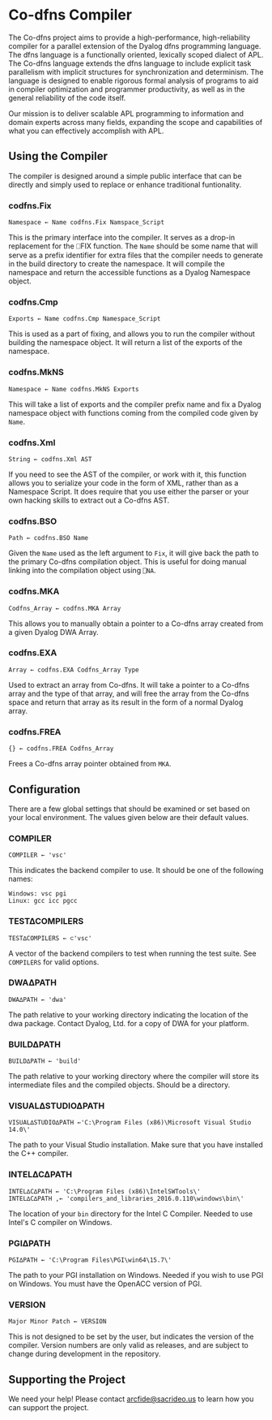 # Co-dfns Compiler

The Co-dfns project aims to provide a high-performance, high-reliability
compiler for a parallel extension of the Dyalog dfns programming language.
The dfns language is a functionally oriented, lexically scoped dialect of
APL. The Co-dfns language extends the dfns language to include explicit task
parallelism with implicit structures for synchronization and determinism. The
language is designed to enable rigorous formal analysis of programs to aid
in compiler optimization and programmer productivity, as well as in the
general reliability of the code itself.

Our mission is to deliver scalable APL programming to information and domain
experts across many fields, expanding the scope and capabilities of what
you can effectively accomplish with APL.

## Using the Compiler

The compiler is designed around a simple public interface that can be 
directly and simply used to replace or enhance traditional funtionality. 

### codfns.Fix

    Namespace ← Name codfns.Fix Namspace_Script

This is the primary interface into the compiler. It serves as a drop-in 
replacement for the ⎕FIX function. The `Name` should be some name that 
will serve as a prefix identifier for extra files that the compiler 
needs to generate in the build directory to create the namespace. It 
will compile the namespace and return the accessible functions as a 
Dyalog Namespace object.

### codfns.Cmp

    Exports ← Name codfns.Cmp Namespace_Script

This is used as a part of fixing, and allows you to run the compiler without 
building the namespace object. It will return a list of the exports of 
the namespace.

### codfns.MkNS

    Namespace ← Name codfns.MkNS Exports

This will take a list of exports and the compiler prefix name and fix a 
Dyalog namespace object with functions coming from the compiled code given 
by `Name`. 

### codfns.Xml

    String ← codfns.Xml AST

If you need to see the AST of the compiler, or work with it, this function 
allows you to serialize your code in the form of XML, rather than as a 
Namespace Script. It does require that you use either the parser or 
your own hacking skills to extract out a Co-dfns AST. 

### codfns.BSO

    Path ← codfns.BSO Name

Given the `Name` used as the left argument to `Fix`, it will give back the 
path to the primary Co-dfns compilation object. This is useful for doing 
manual linking into the compilation object using `⎕NA`.

### codfns.MKA

    Codfns_Array ← codfns.MKA Array

This allows you to manually obtain a pointer to a Co-dfns array created from 
a given Dyalog DWA Array. 

### codfns.EXA

    Array ← codfns.EXA Codfns_Array Type

Used to extract an array from Co-dfns. It will take a pointer to a Co-dfns 
array and the type of that array, and will free the array from the Co-dfns 
space and return that array as its result in the form of a normal Dyalog 
array.

### codfns.FREA

    {} ← codfns.FREA Codfns_Array

Frees a Co-dfns array pointer obtained from `MKA`. 

## Configuration

There are a few global settings that should be examined or set based on your 
local environment. The values given below are their default values.

### COMPILER

    COMPILER ← 'vsc'

This indicates the backend compiler to use. It should be one of the following 
names:

    Windows: vsc pgi
    Linux: gcc icc pgcc

### TEST∆COMPILERS

    TEST∆COMPILERS ← ⊂'vsc'

A vector of the backend compilers to test when running the test suite. See 
`COMPILERS` for valid options.

### DWA∆PATH

    DWA∆PATH ← 'dwa'

The path relative to your working directory indicating the location of the 
dwa package. Contact Dyalog, Ltd. for a copy of DWA for your platform. 

### BUILD∆PATH

    BUILD∆PATH ← 'build'

The path relative to your working directory where the compiler will store its 
intermediate files and the compiled objects. Should be a directory. 

### VISUAL∆STUDIO∆PATH

    VISUAL∆STUDIO∆PATH ←'C:\Program Files (x86)\Microsoft Visual Studio 14.0\'

The path to your Visual Studio installation. Make sure that you have installed 
the C++ compiler. 

### INTEL∆C∆PATH

    INTEL∆C∆PATH ← 'C:\Program Files (x86)\IntelSWTools\'
    INTEL∆C∆PATH ,← 'compilers_and_libraries_2016.0.110\windows\bin\'

The location of your `bin` directory for the Intel C Compiler. Needed to use 
Intel's C compiler on Windows. 

### PGI∆PATH

    PGI∆PATH ← 'C:\Program Files\PGI\win64\15.7\'

The path to your PGI installation on Windows. Needed if you wish to use PGI 
on Windows. You must have the OpenACC version of PGI. 

### VERSION

    Major Minor Patch ← VERSION

This is not designed to be set by the user, but indicates the version of the 
compiler. Version numbers are only valid as releases, and are subject to change 
during development in the repository. 

## Supporting the Project

We need your help! Please contact <arcfide@sacrideo.us> to learn how you
can support the project.

